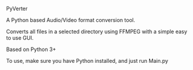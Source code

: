 PyVerter

A Python based Audio/Video format conversion tool. 

Converts all files in a selected directory using FFMPEG with a simple easy to use GUI.

Based on Python 3+

To use, make sure you have Python installed, and just run Main.py
